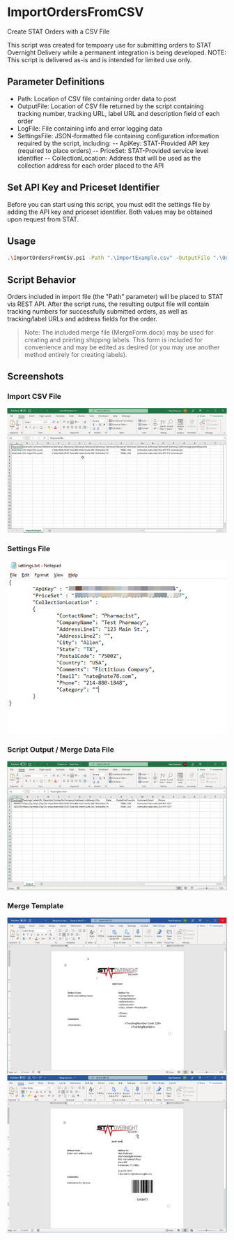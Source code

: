# ImportOrdersFromCSV
Create STAT Orders with a CSV File

This script was created for tempoary use for submitting orders to STAT Overnight Delivery while a permanent integration is being developed. NOTE: This script is delivered as-is and is intended for limited use only.

## Parameter Definitions

- Path: Location of CSV file containing order data to post
- OutputFile: Location of CSV file returned by the script containing tracking number, tracking URL, label URL and description field of each order
- LogFile: File containing info and error logging data
- SettingsFile: JSON-formatted file containing configuration information required by the script, including:
-- ApiKey: STAT-Provided API key (required to place orders)
-- PriceSet: STAT-Provided service level identifier
-- CollectionLocation: Address that will be used as the collection address for each order placed to the API

## Set API Key and Priceset Identifier

Before you can start using this script, you must edit the settings file by adding the API key and priceset identifier. Both values may be obtained upon request from STAT.

## Usage

```sh
.\ImportOrdersFromCSV.ps1 -Path ".\ImportExample.csv" -OutputFile ".\Output.csv" -LogFile ".\log.txt" -SettingsFile ".\settings.txt"
```

## Script Behavior

Orders included in import file (the "Path" parameter) will be placed to STAT via REST API. After the script runs, the resulting output file will contain tracking numbers for successfully submitted orders, as well as tracking/label URLs and address fields for the order. 

>Note: The included merge file (MergeForm.docx) may be used for creating and printing shipping labels. This form is included for convenience and may be edited as desired (or you may use another method entirely for creating labels).

## Screenshots

### Import CSV File

![Alt text](/img/ImportFile.png?raw=true "Optional Title")

### Settings File

![Alt text](/img/SettingsFile.png?raw=true "Optional Title")

### Script Output / Merge Data File

![Alt text](/img/OrderOutput.png?raw=true "Optional Title")

### Merge Template

![Alt text](/img/MergeDocImage2.png?raw=true "Optional Title")
![Alt text](/img/MergeDocImage.png?raw=true "Optional Title")



